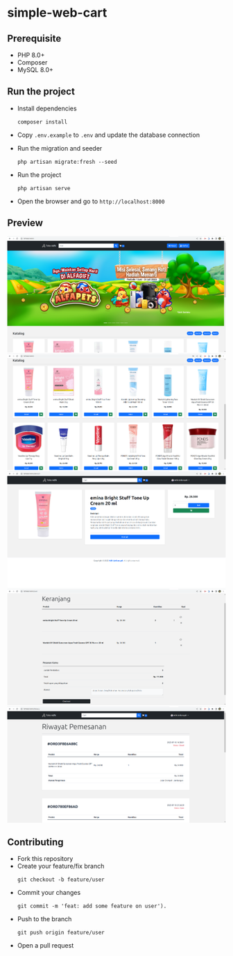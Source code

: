 # simple-web-cart

## Prerequisite

- PHP 8.0+
- Composer
- MySQL 8.0+

## Run the project

- Install dependencies

  ```shell
  composer install
  ```

- Copy `.env.example` to `.env` and update the database connection

- Run the migration and seeder

  ```shell
  php artisan migrate:fresh --seed
  ```

- Run the project

  ```shell
  php artisan serve
  ```

- Open the browser and go to `http://localhost:8000`

## Preview
![image](https://raw.githubusercontent.com/adhiardiansyah/simple-web-cart/main/public/img/preview/1.png)
![image](https://raw.githubusercontent.com/adhiardiansyah/simple-web-cart/main/public/img/preview/2.png)
![image](https://raw.githubusercontent.com/adhiardiansyah/simple-web-cart/main/public/img/preview/3.png)
![image](https://raw.githubusercontent.com/adhiardiansyah/simple-web-cart/main/public/img/preview/4.png)
![image](https://raw.githubusercontent.com/adhiardiansyah/simple-web-cart/main/public/img/preview/5.png)

## Contributing
- Fork this repository
- Create your feature/fix branch
  ```shell
  git checkout -b feature/user
  ```
- Commit your changes
  ```shell
  git commit -m 'feat: add some feature on user').
  ```
- Push to the branch
  ```shell
  git push origin feature/user
  ```
- Open a pull request
